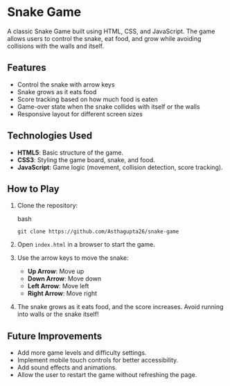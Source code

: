 Snake Game
==========

A classic Snake Game built using HTML, CSS, and JavaScript. The game allows users to control the snake, eat food, and grow while avoiding collisions with the walls and itself.

Features
--------

*   Control the snake with arrow keys
*   Snake grows as it eats food
*   Score tracking based on how much food is eaten
*   Game-over state when the snake collides with itself or the walls
*   Responsive layout for different screen sizes


Technologies Used
-----------------

*   **HTML5**: Basic structure of the game.
*   **CSS3**: Styling the game board, snake, and food.
*   **JavaScript**: Game logic (movement, collision detection, score tracking).

How to Play
-----------

1.  Clone the repository:
    
    bash
    
    `git clone https://github.com/Asthagupta26/snake-game` 
    
2.  Open `index.html` in a browser to start the game.
    
3.  Use the arrow keys to move the snake:
    
    *   **Up Arrow**: Move up
    *   **Down Arrow**: Move down
    *   **Left Arrow**: Move left
    *   **Right Arrow**: Move right
4.  The snake grows as it eats food, and the score increases. Avoid running into walls or the snake itself!
    

Future Improvements
-------------------

*   Add more game levels and difficulty settings.
*   Implement mobile touch controls for better accessibility.
*   Add sound effects and animations.
*   Allow the user to restart the game without refreshing the page.
